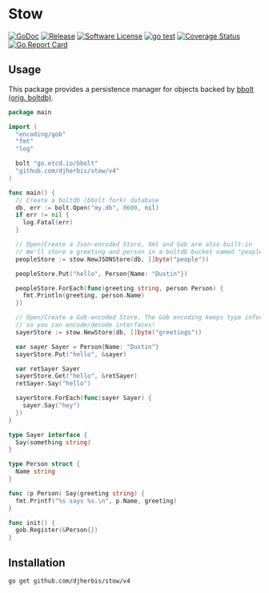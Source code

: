 Stow 
==========

[![GoDoc](https://godoc.org/github.com/djherbis/stow?status.svg)](https://godoc.org/github.com/djherbis/stow/v4)
[![Release](https://img.shields.io/github/release/djherbis/stow.svg)](https://github.com/djherbis/stow/releases/latest)
[![Software License](https://img.shields.io/badge/license-MIT-brightgreen.svg)](LICENSE.txt)
[![go test](https://github.com/djherbis/stow/actions/workflows/go-test.yml/badge.svg)](https://github.com/djherbis/stow/actions/workflows/go-test.yml)
[![Coverage Status](https://coveralls.io/repos/djherbis/stow/badge.svg?branch=master)](https://coveralls.io/r/djherbis/stow?branch=master)
[![Go Report Card](https://goreportcard.com/badge/github.com/djherbis/stow)](https://goreportcard.com/report/github.com/djherbis/stow)

Usage
------------

This package provides a persistence manager for objects backed by [bbolt (orig. boltdb)](https://github.com/etcd-io/bbolt).

```go
package main

import (
  "encoding/gob"
  "fmt"
  "log"

  bolt "go.etcd.io/bbolt"
  "github.com/djherbis/stow/v4"
)

func main() {
  // Create a boltdb (bbolt fork) database
  db, err := bolt.Open("my.db", 0600, nil)
  if err != nil {
    log.Fatal(err)
  }

  // Open/Create a Json-encoded Store, Xml and Gob are also built-in
  // We'll store a greeting and person in a boltdb bucket named "people"
  peopleStore := stow.NewJSONStore(db, []byte("people"))

  peopleStore.Put("hello", Person{Name: "Dustin"})

  peopleStore.ForEach(func(greeting string, person Person) {
    fmt.Println(greeting, person.Name)
  })

  // Open/Create a Gob-encoded Store. The Gob encoding keeps type information,
  // so you can encode/decode interfaces!
  sayerStore := stow.NewStore(db, []byte("greetings"))

  var sayer Sayer = Person{Name: "Dustin"}
  sayerStore.Put("hello", &sayer)

  var retSayer Sayer
  sayerStore.Get("hello", &retSayer)
  retSayer.Say("hello")

  sayerStore.ForEach(func(sayer Sayer) {
    sayer.Say("hey")
  })
}

type Sayer interface {
  Say(something string)
}

type Person struct {
  Name string
}

func (p Person) Say(greeting string) {
  fmt.Printf("%s says %s.\n", p.Name, greeting)
}

func init() {
  gob.Register(&Person{})
}

```

Installation
------------
```sh
go get github.com/djherbis/stow/v4
```
